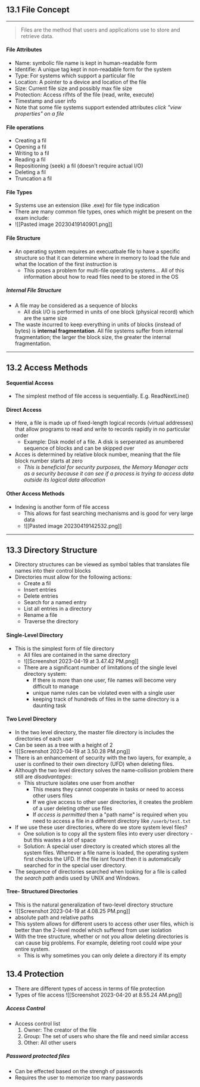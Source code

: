 ## 13.1 File Concept 
--- 
> Files are the method that users and applications use to store and retrieve data. 
#### File Attributes
- Name: symbolic file name is kept in human-readable form 
- Identifie: A unique tag kept in non-readable form for the system
- Type: For systems which support a particular file
- Location: A pointer to a device and location of the file
- Size: Current file size and possibly max file size
- Protection: Access rifhts of the file (read, write, execute)
- Timestamp and user info
- Note that some file systems support extended attributes *click "view properties" on a file*
#### File operations
- Creating a fil
- Opening a fil
- Writing to a fil
- Reading a fil
- Repositioning (seek) a fil (doesn't require actual I/O)
- Deleting a fil
- Truncation a fil 
#### File Types
- Systems use an extension (like .exe) for file type indication
- There are many common file types, ones which might be present on the exam include: 
- ![[Pasted image 20230419140901.png]]
#### File Structure
- An operating system requires an execuatbale file to have a specific structure so that it can determine where in memory to load the fule and what the location of the first instruction is
	- This poses a problem for multi-file operating systems... All of this information about how to read files need to be stored in the OS
##### Internal File Structure
- A file may be considered as a sequence of blocks
	- All disk I/O is performed in units of one block (physical record) which are the same size
- The waste incurred to keep everything in units of blocks (instead of bytes) is **internal fragmentation**. All file systems suffer from internal fragmentation; the larger the block size, the greater the internal fragmentation. 
---
## 13.2 Access Methods
#### Sequential Access
- The simplest method of file access is sequentially. E.g. ReadNextLine()
#### Direct Access
- Here, a file is made up of fixed-length logical records (virtual addresses) that allow programs to read and write to records rapidly in no particular order
	- Example: Disk model of a file. A disk is serperated as anumbered sequence of blocks and can be skipped over
- Acces is determined by relative block number, meaning that the file block number starts at zero 
	- *This is beneficial for security purposes, the Memory Manager acts as a security because it can see if a process is trying to access data outside its logical data allocation* 
#### Other Access Methods
- Indexing is another form of file access
	- This allows for fast searching mechanisms and is good for very large data
	- ![[Pasted image 20230419142532.png]]
---
## 13.3 Directory Structure 
- Directory structures can be viewed as symbol tables that translates file names into their control blocks
- Directories must allow for the following actions:
	- Create a fil
	- Insert entries
	- Delete entries 
	- Search for a named entry
	- List all entries in a directory 
	- Rename a file 
	- Traverse the directory 
#### Single-Level Directory 
- This is the simplest form of file directory 
	- All files are contained in the same directory
	- ![[Screenshot 2023-04-19 at 3.47.42 PM.png]]
	- There are a significant number of limitations of the single level directory system: 
		- If there is more than one user, file names will become very difficult to manage
		- unique name rules can be violated even with a single user 
		- keeping track of hundreds of files in the same directory is a daunting task 
#### Two Level Directory 
- In the two level directory, the master file directory is includes the directories of each user
- Can be seen as a tree with a height of 2
- ![[Screenshot 2023-04-19 at 3.50.28 PM.png]]
- There is an enhancement of security with the two layers, for example, a user is confined to their own directory (UFD) when deleting files. 
- Although the two level directory solves the name-collision problem there still are *disadvantages*:
	- This structure isolates one user from another 
		- This means they cannot cooperate in tasks or need to access other users files
		- If we give access to other user directories, it creates the problem of a user deleting other use files 
		- If *access is permitted* then a "path name" is required when you need to access a file in a different directory like `/userb/test.txt`
- If we use these user directories, where do we store system level files? 
	- One solution is to copy all the system files into every user directory - but this wastes a lot of space
	- Solution: A special user directory is created which stores all the system files. Whenever a file name is loaded, the operating system first checks the UFD. If the file isnt found then it is automatically searched for in the special user directory. 
- The sequence of directories searched when looking for a file is called the *search path* andis used by UNIX and Windows. 
#### Tree- Structured Directories 
- This is the natural generalization of two-level directory structure 
- ![[Screenshot 2023-04-19 at 4.08.25 PM.png]]
- absolute path and relative paths
- This system allows for different users to access other user files, which is better than the 2-level model which suffered from user isolation
- With the tree structure, whether or not you allow deleting directories is can cause big problems. For example, deleting root could wipe your entire system. 
	- This is why sometimes you can only delete a directory if its empty
## 13.4 Protection 
- There are different types of access in terms of file protection 
- Types of file access 
![[Screenshot 2023-04-20 at 8.55.24 AM.png]]
##### Access Control
- Access control list
	1. Owner: The creator of the file
	2. Group: The set of users who share the file and need similar access
	3. Other: All other users 
##### Password protected files
- Can be effected based on the strengh of passwords 
- Requires the user to memorize too many passwords 
